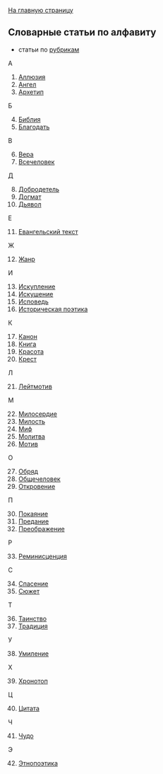 [На главную страницу](https://thesaurus-dostoevsky.github.io/)
## Словарные статьи по алфавиту
* статьи по [рубрикам](https://thesaurus-dostoevsky.github.io/Thesaurus/)

А

1) [Аллюзия](https://thesaurus-dostoevsky.github.io/Thesaurus/аллюзия)
2) [Ангел](https://thesaurus-dostoevsky.github.io/Thesaurus/ангел)
3) [Архетип](https://thesaurus-dostoevsky.github.io/Thesaurus/архетип)

Б

4) [Библия](https://thesaurus-dostoevsky.github.io/Thesaurus/библия)
5) [Благодать](https://thesaurus-dostoevsky.github.io/Thesaurus/благодать)

В

6) [Вера](https://thesaurus-dostoevsky.github.io/Thesaurus/вера)
7) [Всечеловек](https://thesaurus-dostoevsky.github.io/Thesaurus/всечеловек)

Д

8) [Добродетель](https://thesaurus-dostoevsky.github.io/Thesaurus/добродетель)
9) [Догмат](https://thesaurus-dostoevsky.github.io/Thesaurus/догмат)
10) [Дьявол](https://thesaurus-dostoevsky.github.io/Thesaurus/дьявол)

Е

11) [Евангельский текст](https://thesaurus-dostoevsky.github.io/Thesaurus/евангельский_текст)

Ж

12) [Жанр](https://thesaurus-dostoevsky.github.io/Thesaurus/жанр)

И

13) [Искупление](https://thesaurus-dostoevsky.github.io/Thesaurus/искупление)
14) [Искушение](https://thesaurus-dostoevsky.github.io/Thesaurus/искушение)
15) [Исповедь](https://thesaurus-dostoevsky.github.io/Thesaurus/исповедь)
16) [Историческая поэтика](https://thesaurus-dostoevsky.github.io/Thesaurus/историческая_поэтика)

К

17) [Канон](https://thesaurus-dostoevsky.github.io/Thesaurus/канон)
18) [Книга](https://thesaurus-dostoevsky.github.io/Thesaurus/книга)
19) [Красота](https://thesaurus-dostoevsky.github.io/Thesaurus/красота)
20) [Крест](https://thesaurus-dostoevsky.github.io/Thesaurus/крест)

Л

21) [Лейтмотив](https://thesaurus-dostoevsky.github.io/Thesaurus/лейтмотив)

М

22) [Милосердие](https://thesaurus-dostoevsky.github.io/Thesaurus/милосердие)
23) [Милость](https://thesaurus-dostoevsky.github.io/Thesaurus/милость)
24) [Миф](https://thesaurus-dostoevsky.github.io/Thesaurus/миф)
25) [Молитва](https://thesaurus-dostoevsky.github.io/Thesaurus/молитва)
26) [Мотив](https://thesaurus-dostoevsky.github.io/Thesaurus/мотив)

О

27) [Обряд](https://thesaurus-dostoevsky.github.io/Thesaurus/обряд)
28) [Общечеловек](https://thesaurus-dostoevsky.github.io/Thesaurus/общечеловек)
29) [Откровение](https://thesaurus-dostoevsky.github.io/Thesaurus/откровение)

П

30) [Покаяние](https://thesaurus-dostoevsky.github.io/Thesaurus/покаяние)
31) [Предание](https://thesaurus-dostoevsky.github.io/Thesaurus/предание)
32) [Преображение](https://thesaurus-dostoevsky.github.io/Thesaurus/преображение)

Р

33) [Реминисценция](https://thesaurus-dostoevsky.github.io/Thesaurus/реминисценция)

С

34) [Спасение](https://thesaurus-dostoevsky.github.io/Thesaurus/спасение)
35) [Сюжет](https://thesaurus-dostoevsky.github.io/Thesaurus/сюжет)

Т

36) [Таинство](https://thesaurus-dostoevsky.github.io/Thesaurus/таинство)
37) [Традиция](https://thesaurus-dostoevsky.github.io/Thesaurus/традиция)

У

38) [Умиление](https://thesaurus-dostoevsky.github.io/Thesaurus/умиление)

Х

39) [Хронотоп](https://thesaurus-dostoevsky.github.io/Thesaurus/хронотоп)

Ц

40) [Цитата](https://thesaurus-dostoevsky.github.io/Thesaurus/цитата)

Ч

41) [Чудо](https://thesaurus-dostoevsky.github.io/Thesaurus/чудо)

Э

42) [Этнопоэтика](https://thesaurus-dostoevsky.github.io/Thesaurus/этнопоэтика)
